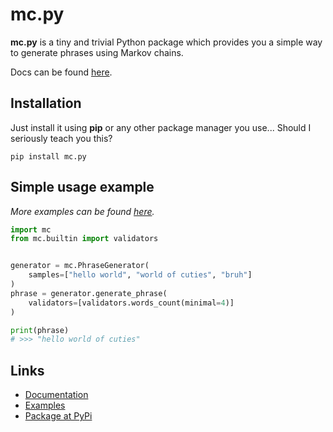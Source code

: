 # mc.py
**mc.py** is a tiny and trivial Python package which provides you 
a simple way to generate phrases using Markov chains.

Docs can be found [here](https://jieggii.github.io/mc.py).

## Installation
Just install it using **pip** or any other package manager you use... 
Should I seriously teach you this?

`pip install mc.py`

## Simple usage example
_More examples can be found [here](https://github.com/jieggii/mc.py/tree/master/examples)._

```python
import mc
from mc.builtin import validators


generator = mc.PhraseGenerator(
    samples=["hello world", "world of cuties", "bruh"]
)
phrase = generator.generate_phrase(
    validators=[validators.words_count(minimal=4)]
)

print(phrase)
# >>> "hello world of cuties"
```

## Links
* [Documentation](https://jieggii.github.io/mc.py)
* [Examples](https://github.com/jieggii/mc.py/tree/master/examples)
* [Package at PyPi](https://pypi.org/project/mc.py)